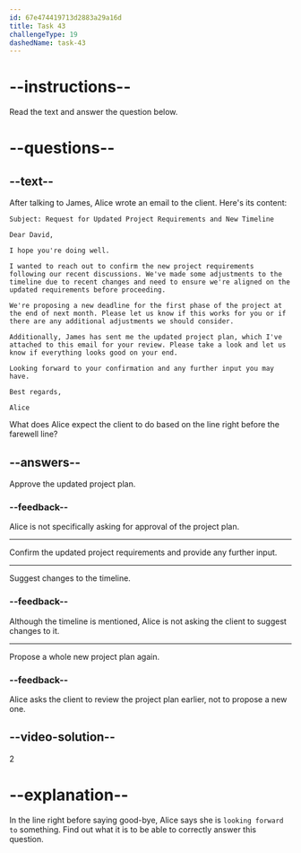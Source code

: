 ```yaml
---
id: 67e474419713d2883a29a16d
title: Task 43
challengeType: 19
dashedName: task-43
---
```


<!-- READING -->

# --instructions--

Read the text and answer the question below.

# --questions--

## --text--

After talking to James, Alice wrote an email to the client. Here's its content:

`Subject: Request for Updated Project Requirements and New Timeline`

`Dear David,`

`I hope you're doing well.`

`I wanted to reach out to confirm the new project requirements following our recent discussions. We've made some adjustments to the timeline due to recent changes and need to ensure we're aligned on the updated requirements before proceeding.`

`We're proposing a new deadline for the first phase of the project at the end of next month. Please let us know if this works for you or if there are any additional adjustments we should consider.`

`Additionally, James has sent me the updated project plan, which I've attached to this email for your review. Please take a look and let us know if everything looks good on your end.`

`Looking forward to your confirmation and any further input you may have.`

`Best regards,`

`Alice`

What does Alice expect the client to do based on the line right before the farewell line?

## --answers--

Approve the updated project plan.

### --feedback--

Alice is not specifically asking for approval of the project plan.

---

Confirm the updated project requirements and provide any further input.

---

Suggest changes to the timeline.

### --feedback--

Although the timeline is mentioned, Alice is not asking the client to suggest changes to it.

---

Propose a whole new project plan again.

### --feedback--

Alice asks the client to review the project plan earlier, not to propose a new one.

## --video-solution--

2

# --explanation--

In the line right before saying good-bye, Alice says she is `looking forward to` something. Find out what it is to be able to correctly answer this question.
